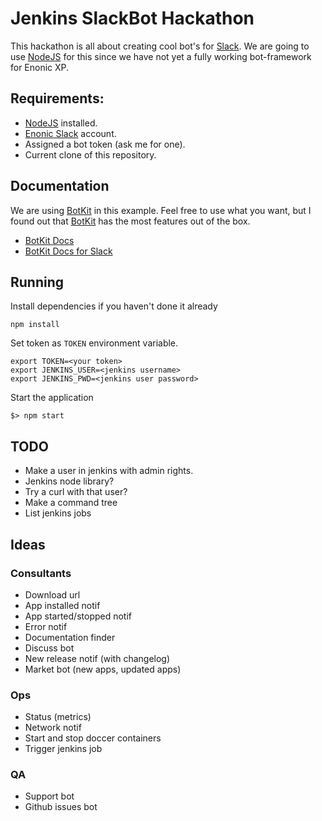 # Jenkins SlackBot Hackathon

This hackathon is all about creating cool bot's for [Slack](https://slack.com).
We are going to use [NodeJS](https://nodejs.org) for this since we have not
yet a fully working bot-framework for Enonic XP.

## Requirements:

* [NodeJS](https://nodejs.org) installed.
* [Enonic Slack](https://enonic.slack.com) account.
* Assigned a bot token (ask me for one).
* Current clone of this repository.

## Documentation

We are using [BotKit](https://www.botkit.ai/) in this example. Feel free to use
what you want, but I found out that [BotKit](https://www.botkit.ai/) has the
most features out of the box.

* [BotKit Docs](https://github.com/howdyai/botkit/blob/master/docs/readme.md)
* [BotKit Docs for Slack](https://github.com/howdyai/botkit/blob/master/docs/readme-slack.md)

## Running
Install dependencies if you haven't done it already
```
npm install
```

Set token as `TOKEN` environment variable.
```
export TOKEN=<your token>
export JENKINS_USER=<jenkins username>
export JENKINS_PWD=<jenkins user password>
```

Start the application
```
$> npm start
```

## TODO

* Make a user in jenkins with admin rights.
* Jenkins node library?
* Try a curl with that user?
* Make a command tree
* List jenkins jobs



## Ideas

### Consultants
* Download url
* App installed notif
* App started/stopped notif
* Error notif
* Documentation finder
* Discuss bot
* New release notif (with changelog)
* Market bot (new apps, updated apps)

### Ops
* Status (metrics)
* Network notif
* Start and stop doccer containers
* Trigger jenkins job

### QA
* Support bot
* Github issues bot
